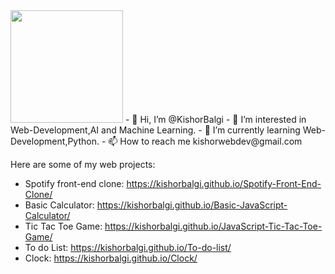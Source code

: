 <img height="180em" src="https://github-readme-stats.vercel.app/api?username=KishorBalgi&show_icons=true&hide_border=true&&count_private=true&include_all_commits=true" />
- 👋 Hi, I’m @KishorBalgi
- 👀 I’m interested in Web-Development,AI and Machine Learning.
- 🌱 I’m currently learning Web-Development,Python.
- 📫 How to reach me kishorwebdev@gmail.com

Here are some of my web projects:

- Spotify front-end clone:
  https://kishorbalgi.github.io/Spotify-Front-End-Clone/
- Basic Calculator:
  https://kishorbalgi.github.io/Basic-JavaScript-Calculator/
- Tic Tac Toe Game:
  https://kishorbalgi.github.io/JavaScript-Tic-Tac-Toe-Game/
- To do List:
  https://kishorbalgi.github.io/To-do-list/
- Clock:
  https://kishorbalgi.github.io/Clock/
